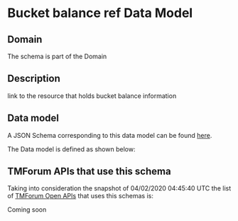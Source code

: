# Bucket balance ref Data Model

## Domain

The  schema is part of the  Domain

## Description

link to the resource that holds bucket balance information

## Data model

A JSON Schema corresponding to this data model can be found
[here](https://github.com/tmforum-rand/schemas/blob/candidates/Customer/BucketBalanceRef.schema.json).

The Data model is defined as shown below:




## TMForum APIs that use this schema

Taking into consideration the snapshot of 04/02/2020 04:45:40 UTC the list of [TMForum Open APIs](https://www.tmforum.org/open-apis/) that uses this schemas is:

Coming soon